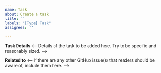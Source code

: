 ```yaml
---
name: Task
about: Create a task
title: ''
labels: "[Type] Task"
assignees: ''

---
```


**Task Details**
<-- Details of the task to be added here. Try to be specific and reasonably sized. -->

**Related to**
<-- If there are any other GitHub issue(s) that readers should be aware of, include them here. -->
